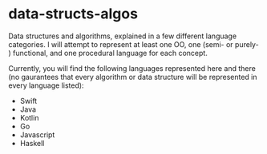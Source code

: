 # data-structs-algos
Data structures and algorithms, explained in a few different language categories. I will attempt to represent at least one OO, one (semi- or purely- ) functional, and one procedural language for each concept.

Currently, you will find the following languages represented here and there (no gaurantees that every algorithm or data structure will be represented in every language listed):
* Swift
* Java
* Kotlin
* Go
* Javascript
* Haskell
